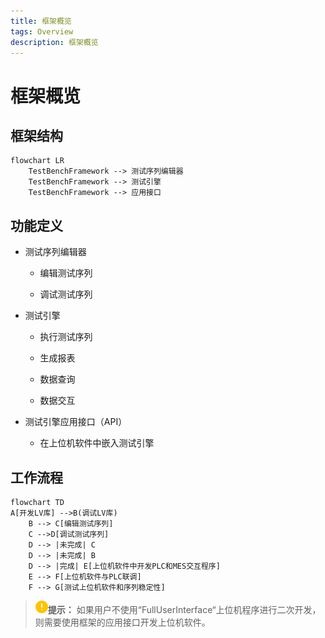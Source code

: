 ```yaml
---
title: 框架概览
tags: Overview
description: 框架概览
---
```


# 框架概览

## 框架结构

```mermaid
flowchart LR
    TestBenchFramework --> 测试序列编辑器
    TestBenchFramework --> 测试引擎
    TestBenchFramework --> 应用接口
```

## 功能定义

- 测试序列编辑器
  
  - 编辑测试序列
  
  - 调试测试序列

- 测试引擎
  
  - 执行测试序列
  
  - 生成报表
  
  - 数据查询
  
  - 数据交互

- 测试引擎应用接口（API）
  
  - 在上位机软件中嵌入测试引擎

## 工作流程

```mermaid
flowchart TD
A[开发LV库] -->B(调试LV库)
    B --> C[编辑测试序列]
    C -->D[调试测试序列]
    D --> |未完成| C
    D --> |未完成| B
    D --> |完成| E[上位机软件中开发PLC和MES交互程序]
    E --> F[上位机软件与PLC联调]
    F --> G[测试上位机软件和序列稳定性]
```

> <img title="提示" src="../assets/img/提示.png">**提示：** 如果用户不使用“FullUserInterface“上位机程序进行二次开发，则需要使用框架的应用接口开发上位机软件。